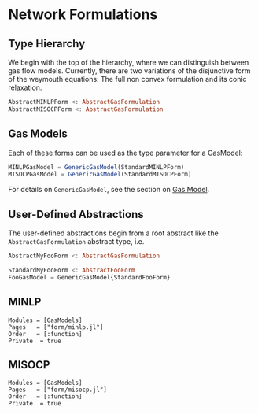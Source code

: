 # Network Formulations

## Type Hierarchy
We begin with the top of the hierarchy, where we can distinguish between gas flow models. Currently, there are two variations
of the disjunctive form of the weymouth equations: The full non convex formulation and its conic relaxation.
```julia
AbstractMINLPForm <: AbstractGasFormulation
AbstractMISOCPForm <: AbstractGasFormulation
```

## Gas Models
Each of these forms can be used as the type parameter for a GasModel:
```julia
MINLPGasModel = GenericGasModel(StandardMINLPForm)
MISOCPGasModel = GenericGasModel(StandardMISOCPForm)
```

For details on `GenericGasModel`, see the section on [Gas Model](@ref).

## User-Defined Abstractions

The user-defined abstractions begin from a root abstract like the `AbstractGasFormulation` abstract type, i.e. 
```julia
AbstractMyFooForm <: AbstractGasFormulation

StandardMyFooForm <: AbstractFooForm
FooGasModel = GenericGasModel{StandardFooForm}
```
## MINLP

```@autodocs
Modules = [GasModels]
Pages   = ["form/minlp.jl"]
Order   = [:function]
Private  = true
```

## MISOCP


```@autodocs
Modules = [GasModels]
Pages   = ["form/misocp.jl"]
Order   = [:function]
Private  = true
```

